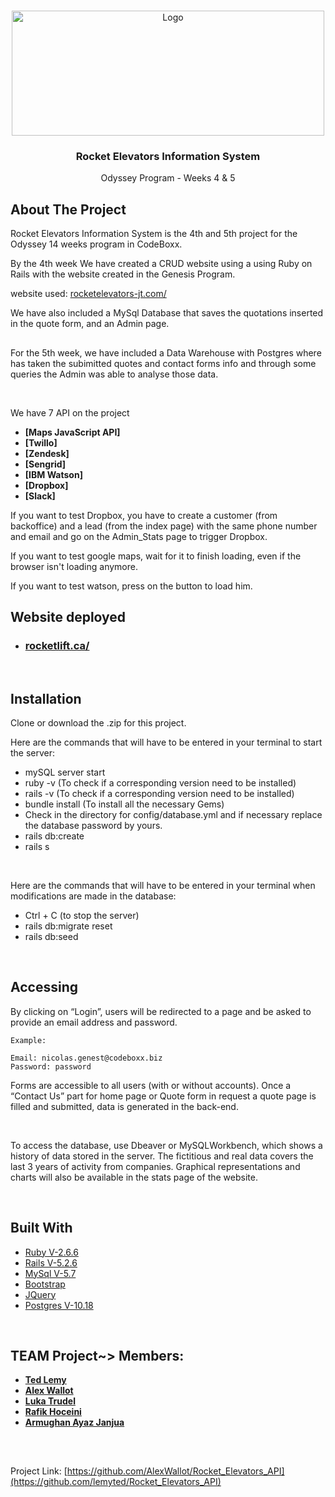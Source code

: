 <!-- PROJECT LOGO -->
<br />
<p align="center">
  <a href="https://rocketlift.ca/assets/_rocket/R2-3c6296bf2343b849b947f8ccfce0de61dd34ba7f9e2a23a53d0a743bc4604e3c.png">
    <img src="https://rocketlift.ca/assets/_rocket/R2-3c6296bf2343b849b947f8ccfce0de61dd34ba7f9e2a23a53d0a743bc4604e3c.png" alt="Logo" width="500" height="200">
  </a>

  <h3 align="center">Rocket Elevators Information System
</h3>
  
  <p align="center">
    Odyssey Program - Weeks 4 & 5
  </p>
</p>



<!-- ABOUT THE PROJECT -->
## About The Project

Rocket Elevators Information System is the 4th and 5th project for the Odyssey 14 weeks program in CodeBoxx. 

By the 4th week We have created a CRUD website using a using Ruby on Rails with the website created in the Genesis Program. 

website used: [rocketelevators-jt.com/](http://rocketelevators-jt.com/)

We have also included a MySql Database that saves the quotations inserted in the quote form, and an Admin page.

##

For the 5th week, we have included a Data Warehouse with Postgres where has taken the subimitted quotes and contact forms info and through some queries
the Admin was able to analyse those data.

<br>

We have 7 API on the project

- **[Maps JavaScript API]**
- **[Twillo]**
- **[Zendesk]**
- **[Sengrid]**
- **[IBM Watson]**
- **[Dropbox]**
- **[Slack]**

If you want to test Dropbox, you have to create a customer (from backoffice) and a lead (from the index page) with the same phone number and email and go on the Admin_Stats page to trigger Dropbox.

If you want to test google maps, wait for it to finish loading, even if the browser isn't loading anymore.

If you want to test watson, press on the button to load him.

## Website deployed

* ### [rocketlift.ca/](https://rocketlift.ca/)

<br>

## Installation

Clone or download the .zip for this project. 

Here are the commands that will have to be entered in your terminal to start the server:
- mySQL server start
- ruby -v (To check if a corresponding version need to be installed)
- rails -v (To check if a corresponding version need to be installed)
- bundle install (To install all the necessary Gems)
- Check in the directory for config/database.yml and if necessary replace the database password by yours.
- rails db:create
- rails s

<br>

Here are the commands that will have to be entered in your terminal when modifications are made in the database:
- Ctrl + C (to stop the server)
- rails db:migrate reset
- rails db:seed

<br>

## Accessing

By clicking on “Login”, users will be redirected to a page and be asked to provide an email address and password.
	
	Example: 

	Email: nicolas.genest@codeboxx.biz
	Password: password

Forms are accessible to all users (with or without accounts). Once a “Contact Us” part for home page or Quote form in request a quote page is filled and submitted, data is generated in the back-end.

<br>

To access the database, use Dbeaver or MySQLWorkbench, which shows a history of data stored in the server. The fictitious and real data covers the last 3 years of activity from companies. Graphical representations and charts will also be available in the stats page of the website. 

<br>

## Built With

* [Ruby V-2.6.6](https://www.ruby-lang.org/en/)
* [Rails V-5.2.6](https://guides.rubyonrails.org/)
* [MySql V-5.7](https://dev.mysql.com/)
* [Bootstrap](https://getbootstrap.com)
* [JQuery](https://jquery.com)
* [Postgres V-10.18](https://www.postgresql.org/docs/10/release-10-18.html)


<br>

<!-- TEAM MWMBERS -->
## TEAM Project~> Members:

- **[Ted Lemy](https://github.com/lemyted)**
- **[Alex Wallot](https://github.com/AlexWallot)**
- **[Luka Trudel](https://github.com/LukaTrudel)**
- **[Rafik Hoceini](https://github.com/rafikhoceini)**
- **[Armughan Ayaz Janjua](https://github.com/armughanayaz)**



<br>

##
Project Link: [https://github.com/AlexWallot/Rocket_Elevators_API](https://github.com/lemyted/Rocket_Elevators_API)
